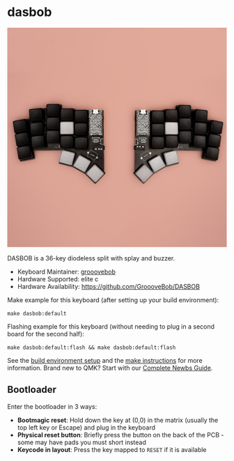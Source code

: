 # dasbob

![alt text](https://github.com/GroooveBob/DASBOB/blob/main/pic/dasbob.png)

DASBOB is a 36-key diodeless split with splay and buzzer.

* Keyboard Maintainer: [grooovebob](https://github.com/grooovebob)
* Hardware Supported: elite c
* Hardware Availability: https://github.com/GroooveBob/DASBOB

Make example for this keyboard (after setting up your build environment):

    make dasbob:default

Flashing example for this keyboard (without needing to plug in a second board for the second half):

    make dasbob:default:flash && make dasbob:default:flash

See the [build environment setup](https://docs.qmk.fm/#/getting_started_build_tools) and the [make instructions](https://docs.qmk.fm/#/getting_started_make_guide) for more information. Brand new to QMK? Start with our [Complete Newbs Guide](https://docs.qmk.fm/#/newbs).

## Bootloader

Enter the bootloader in 3 ways:

* **Bootmagic reset**: Hold down the key at (0,0) in the matrix (usually the top left key or Escape) and plug in the keyboard
* **Physical reset button**: Briefly press the button on the back of the PCB - some may have pads you must short instead
* **Keycode in layout**: Press the key mapped to `RESET` if it is available
